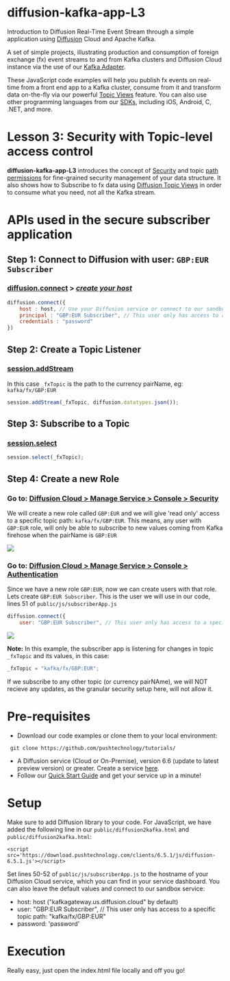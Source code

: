 # diffusion-kafka-app-L3

Introduction to Diffusion Real-Time Event Stream through a simple application using [Diffusion](https://www.pushtechnology.com/product-overview) Cloud and Apache Kafka.

A set of simple projects, illustrating production and consumption of foreign exchange (fx) event streams to and from Kafka clusters and Diffusion Cloud instance via the use of our [Kafka Adapter](https://www.pushtechnology.com/wp-content/uploads/2020/08/Diffusion-Cloud-Kafka-adapter.pdf).

These JavaScript code examples will help you publish fx events on real-time from a front end app to a Kafka cluster, consume from it and transform data on-the-fly via our powerful [Topic Views](https://docs.pushtechnology.com/docs/6.5.2/manual/html/designguide/data/topictree/topic_views.html) feature. You can also use other programming languages from our [SDKs](https://docs.pushtechnology.com/#sdks), including iOS, Android, C, .NET, and more. 

# Lesson 3: Security with Topic-level access control
**diffusion-kafka-app-L3** introduces the concept of [Security](https://docs.pushtechnology.com/docs/6.5.1/manual/html/designguide/security/c_security.html) and topic [path permissions](https://docs.pushtechnology.com/docs/6.5.2/manual/html/designguide/security/permissions_reference.html) for fine-grained security management of your data structure. It also shows how to Subscribe to fx data using [Diffusion Topic Views](https://docs.pushtechnology.com/docs/6.5.2/manual/html/designguide/data/topictree/topic_views.html) in order to consume what you need, not all the Kafka stream.

# APIs used in the secure subscriber application

## **Step 1: Connect to Diffusion with user: `GBP:EUR Subscriber`**
### [diffusion.connect](https://docs.pushtechnology.com/docs/6.5.1/js/globals.html#connect) > [*create your host*](https://management.ad.diffusion.cloud/)
```js
diffusion.connect({
	host : host, // Use your Diffusion service or connect to our sandbox "kafkagateway.eu.diffusion.cloud"
	principal : "GBP:EUR Subscriber", // This user only has access to a specific topic path: "kafka/fx/GBP:EUR"
	credentials : "password"
})
```
## **Step 2: Create a Topic Listener**
### [session.addStream](https://docs.pushtechnology.com/docs/6.5.1/js/interfaces/session.html#addstream)
In this case `_fxTopic` is the path to the currency pairName, eg: `kafka/fx/GBP:EUR`
```js
session.addStream(_fxTopic, diffusion.datatypes.json());
```
## **Step 3: Subscribe to a Topic**
### [session.select](https://docs.pushtechnology.com/docs/6.5.1/js/interfaces/session.html#select)
```js
session.select(_fxTopic);
```
## **Step 4: Create a new Role**
### Go to: [Diffusion Cloud > Manage Service > Console > Security](https://management.ad.diffusion.cloud/#!/login)
We will create a new role called `GBP:EUR` and we will give 'read only' access to a specific topic path: `kafka/fx/GBP:EUR`. This means, any user with `GBP:EUR` role, will only be able to subscribe to new values coming from Kafka firehose when the pairName is `GBP:EUR`

![](https://github.com/pushtechnology/tutorials/blob/master/data-store/diffusion-kafka-app-L3/images/roles.png)

### Go to: [Diffusion Cloud > Manage Service > Console > Authentication](https://management.ad.diffusion.cloud/#!/login)
Since we have a new role `GBP:EUR`, now we can create users with that role. Lets create `GBP:EUR Subscriber`. This is the user we will use in our code, lines 51 of `public/js/subscriberApp.js`

```js
diffusion.connect({
	user: "GBP:EUR Subscriber", // This user only has access to a specific topic path: "kafka/fx/GBP:EUR"
```

![](https://github.com/pushtechnology/tutorials/blob/master/data-store/diffusion-kafka-app-L3/images/users.png)

**Note:** In this example, the subscriber app is listening for changes in topic ``_fxTopic`` and its values, in this case:
```js
_fxTopic = "kafka/fx/GBP:EUR";
```
If we subscribe to any other topic (or currency pairNAme), we will NOT recieve any updates, as the granular security setup here, will not allow it.

# Pre-requisites

*  Download our code examples or clone them to your local environment:
```
 git clone https://github.com/pushtechnology/tutorials/
```
* A Diffusion service (Cloud or On-Premise), version 6.6 (update to latest preview version) or greater. Create a service [here](https://management.ad.diffusion.cloud/).
* Follow our [Quick Start Guide](https://docs.pushtechnology.com/quickstart/#diffusion-cloud-quick-start) and get your service up in a minute!

# Setup

Make sure to add Diffusion library to your code. For JavaScript, we have added the following line in our `public/diffusion2kafka.html` and `public/diffusion2kafka.html`:
```
<script src='https://download.pushtechnology.com/clients/6.5.1/js/diffusion-6.5.1.js'></script>
```
Set lines 50-52 of `public/js/subscriberApp.js` to the hostname of your Diffusion Cloud service, which you can find in your service dashboard.
You can also leave the default values and connect to our sandbox service:
* host: host ("kafkagateway.us.diffusion.cloud" by default)
* user: "GBP:EUR Subscriber", // This user only has access to a specific topic path: "kafka/fx/GBP:EUR"
* password: 'password'

# Execution

Really easy, just open the index.html file locally and off you go!

